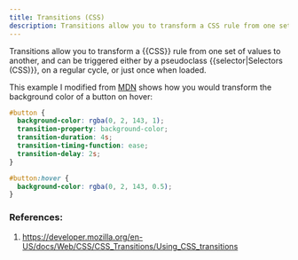 ```yaml
---
title: Transitions (CSS)
description: Transitions allow you to transform a CSS rule from one set of values to another, and can be triggered either by a pseudoclass selector, on a regular cycle, or just once when loaded.
---
```


Transitions allow you to transform a {{CSS}} rule from one set of values to another, and can be triggered either by a pseudoclass {{selector|Selectors (CSS)}}, on a regular cycle, or just once when loaded.

This example I modified from [MDN](http://mdn.io) shows how you would transform the background color of a button on hover:

```css
#button {
  background-color: rgba(0, 2, 143, 1);
  transition-property: background-color;
  transition-duration: 4s;
  transition-timing-function: ease;
  transition-delay: 2s;
}

#button:hover {
  background-color: rgba(0, 2, 143, 0.5);
}
```

### References:

1. https://developer.mozilla.org/en-US/docs/Web/CSS/CSS_Transitions/Using_CSS_transitions